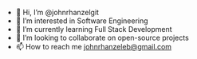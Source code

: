 - 👋 Hi, I’m @johnrhanzelgit
- 👀 I’m interested in Software Engineering
- 🌱 I’m currently learning Full Stack Development
- 💞️ I’m looking to collaborate on open-source projects
- 📫 How to reach me johnrhanzeleb@gmail.com

<!---
johnrhanzelgit/johnrhanzelgit is a ✨ special ✨ repository because its `README.md` (this file) appears on your GitHub profile.
You can click the Preview link to take a look at your changes.
--->
